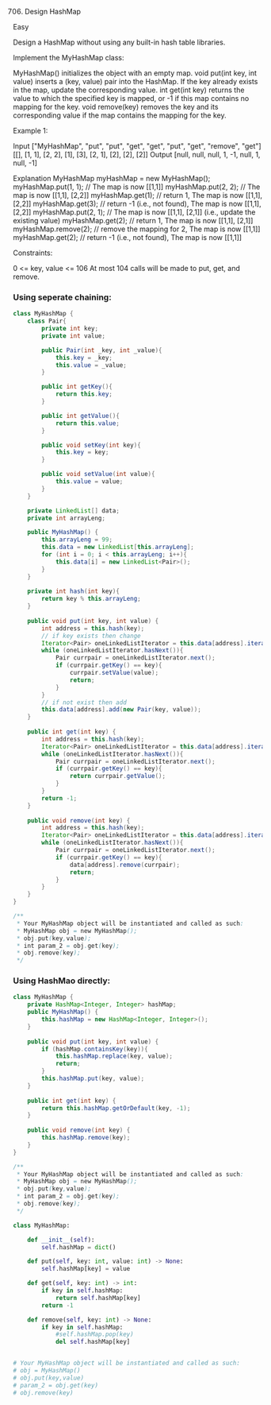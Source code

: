 706. Design HashMap
     
Easy

Design a HashMap without using any built-in hash table libraries.

Implement the MyHashMap class:

MyHashMap() initializes the object with an empty map.
void put(int key, int value) inserts a (key, value) pair into the HashMap. If the key already exists in the map, update the corresponding value.
int get(int key) returns the value to which the specified key is mapped, or -1 if this map contains no mapping for the key.
void remove(key) removes the key and its corresponding value if the map contains the mapping for the key.
 

Example 1:

Input
["MyHashMap", "put", "put", "get", "get", "put", "get", "remove", "get"]
[[], [1, 1], [2, 2], [1], [3], [2, 1], [2], [2], [2]]
Output
[null, null, null, 1, -1, null, 1, null, -1]

Explanation
MyHashMap myHashMap = new MyHashMap();
myHashMap.put(1, 1); // The map is now [[1,1]]
myHashMap.put(2, 2); // The map is now [[1,1], [2,2]]
myHashMap.get(1);    // return 1, The map is now [[1,1], [2,2]]
myHashMap.get(3);    // return -1 (i.e., not found), The map is now [[1,1], [2,2]]
myHashMap.put(2, 1); // The map is now [[1,1], [2,1]] (i.e., update the existing value)
myHashMap.get(2);    // return 1, The map is now [[1,1], [2,1]]
myHashMap.remove(2); // remove the mapping for 2, The map is now [[1,1]]
myHashMap.get(2);    // return -1 (i.e., not found), The map is now [[1,1]]
 

Constraints:

0 <= key, value <= 106
At most 104 calls will be made to put, get, and remove.

### Using seperate chaining:

```java
class MyHashMap {
    class Pair{
        private int key;
        private int value;

        public Pair(int _key, int _value){
            this.key = _key;
            this.value = _value;
        }

        public int getKey(){
            return this.key;
        }

        public int getValue(){
            return this.value;
        }

        public void setKey(int key){
            this.key = key;
        }

        public void setValue(int value){
            this.value = value;
        }
    }

    private LinkedList[] data; 
    private int arrayLeng;

    public MyHashMap() {
        this.arrayLeng = 99;
        this.data = new LinkedList[this.arrayLeng];
        for (int i = 0; i < this.arrayLeng; i++){
            this.data[i] = new LinkedList<Pair>();
        }
    }
    
    private int hash(int key){
        return key % this.arrayLeng;
    }
    
    public void put(int key, int value) {
        int address = this.hash(key);
        // if key exists then change
        Iterator<Pair> oneLinkedListIterator = this.data[address].iterator();
        while (oneLinkedListIterator.hasNext()){
            Pair currpair = oneLinkedListIterator.next();
            if (currpair.getKey() == key){
                currpair.setValue(value);
                return;
            }
        }
        // if not exist then add
        this.data[address].add(new Pair(key, value));
    }
    
    public int get(int key) {
        int address = this.hash(key);
        Iterator<Pair> oneLinkedListIterator = this.data[address].iterator();
        while (oneLinkedListIterator.hasNext()){
            Pair currpair = oneLinkedListIterator.next();
            if (currpair.getKey() == key){
                return currpair.getValue();
            }
        }
        return -1;
    }
    
    public void remove(int key) {
        int address = this.hash(key);
        Iterator<Pair> oneLinkedListIterator = this.data[address].iterator();
        while (oneLinkedListIterator.hasNext()){
            Pair currpair = oneLinkedListIterator.next();
            if (currpair.getKey() == key){
                data[address].remove(currpair);
                return;
            }
        }
    }
}

/**
 * Your MyHashMap object will be instantiated and called as such:
 * MyHashMap obj = new MyHashMap();
 * obj.put(key,value);
 * int param_2 = obj.get(key);
 * obj.remove(key);
 */
```

### Using HashMao directly:
```java
class MyHashMap {
    private HashMap<Integer, Integer> hashMap;
    public MyHashMap() {
        this.hashMap = new HashMap<Integer, Integer>();
    }
    
    public void put(int key, int value) {
        if (hashMap.containsKey(key)){
            this.hashMap.replace(key, value);
            return;
        }
        this.hashMap.put(key, value);
    }
    
    public int get(int key) {
        return this.hashMap.getOrDefault(key, -1);
    }
    
    public void remove(int key) {
        this.hashMap.remove(key);
    }
}

/**
 * Your MyHashMap object will be instantiated and called as such:
 * MyHashMap obj = new MyHashMap();
 * obj.put(key,value);
 * int param_2 = obj.get(key);
 * obj.remove(key);
 */
```
```py
class MyHashMap:

    def __init__(self):
        self.hashMap = dict()

    def put(self, key: int, value: int) -> None:
        self.hashMap[key] = value

    def get(self, key: int) -> int:
        if key in self.hashMap:
            return self.hashMap[key]
        return -1

    def remove(self, key: int) -> None:
        if key in self.hashMap:
            #self.hashMap.pop(key)
            del self.hashMap[key]


# Your MyHashMap object will be instantiated and called as such:
# obj = MyHashMap()
# obj.put(key,value)
# param_2 = obj.get(key)
# obj.remove(key)
```